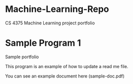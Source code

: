 # Machine-Learning-Repo
CS 4375 Machine Learning project portfolio

# Sample Program 1 
Sample portfolio

This program is an example of how to update a read me file. 

You can see an example document here (sample-doc.pdf)

